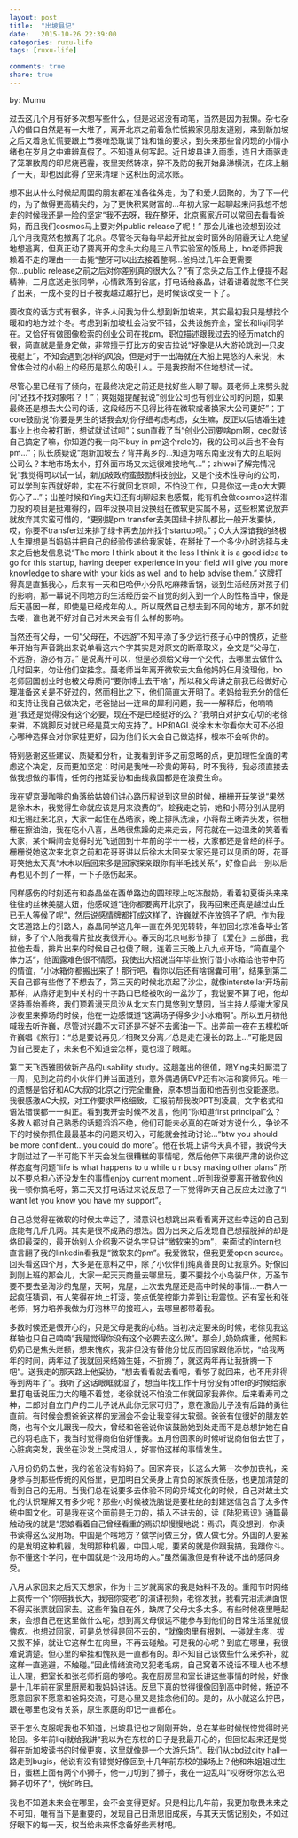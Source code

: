 ```yaml
---
layout: post
title:  "出坡县记"
date:   2015-10-26 22:39:00
categories: ruxu-life
tags: [ruxu-life]

comments: true
share: true
---
```

by: Mumu

过去这几个月有好多次想写些什么，但是迟迟没有动笔，当然是因为我懒。杂七杂八的借口自然是有一大堆了，离开北京之前着急忙慌搬家见朋友道别，来到新加坡之后又着急忙慌要跟上节奏唯恐耽误了谁和谁的要求，到头来那些曾闪现的小情小绪也在岁月之中难辨真假了。不知道从何写起。近日坡县进入雨季，连日大雨驱走了笼罩数周的印尼烧芭霾，夜里突然转凉，猝不及防的我开始鼻涕横流，在床上躺了一天，却也因此得了空来清理下这积压的流水账。

想不出从什么时候起周围的朋友都在准备往外走，为了和爱人团聚的，为了下一代的，为了做得更高精尖的，为了更快积累财富的...年初大家一起聊起来问我想不想走的时候我还是一脸的坚定“我不去呀，我在整牙，北京离家近可以常回去看看爸妈，而且我们cosmos马上要对外public release了呢！” 那会儿谁也没想到没过几个月我竟然也撤离了北京。尽管冬天每每早起开扯皮会时窗外的阴霾天让人绝望地想逃离，但真正动了要离开的念头大约是三八节实验室的饭局上，bo老师把我赖着不走的理由一一击毙“整牙可以出去接着整啊...爸妈过几年会更需要你...public release之前之后对你差别真的很大么？“有了念头之后工作上便提不起精神，三月底送走张同学，心情跌落到谷底，打电话给淼晶，讲着讲着就憋不住哭了出来，一成不变的日子被我越过越拧巴，是时候该改变一下了。

要改变的话方式有很多，许多人问我为什么想到新加坡来，其实最初我只是想找个暖和的地方过个冬。考虑到新加坡社会治安不错，公共设施齐全，室长和liqi同学在。又恰好有做图像检索的创业公司在找pm，职位描述跟我过去的经历match的很，简直就是量身定做，非常擅于打比方的安吉拉说“好像是从大游轮跳到一只皮筏艇上”，不知会遇到怎样的风浪，但是对于一出海就在大船上晃悠的人来说，未曾体会过的小船上的经历是那么的吸引人。于是我按耐不住地想试一试。

尽管心里已经有了倾向，在最终决定之前还是找好些人聊了聊。聂老师上来劈头就问“还找不找对象啦？！”；爽姐姐提醒我说“创业公司也有创业公司的问题，如果最终还是想去大公司的话，这段经历不见得比待在微软或者换家大公司更好”；丁core鼓励说“你要是男生的话我会劝你仔细考虑考虑，女生嘛，反正以后结婚生娃事业上也会被打断，想试就试试呗”；sun直截了当“创业公司要啥pm啊，ceo就该自己搞定了嘛，你知道的我一向不buy in pm这个role的，我的公司以后也不会有pm...”；队长质疑说“跑新加坡去？背井离乡的...知道为啥东南亚没有大的互联网公司么？本地市场太小，打外面市场又太远很难接地气...”；zhiwei了解完情况说“我觉得可以试一试，新加坡政府蛮鼓励科技创业，又是个技术性导向的公司，可以学到东西就好啦，实在不行就回北京呗，不怕没工作，只是你这一走o大大要伤心了...”；出差时候和Ying夫妇还有dj聊起来也感慨，能有机会做cosmos这样潜力股的项目是挺难得的，四年没换项目没换组在微软更实属不易，这些积累说放弃就放弃其实蛮可惜的，“更别提pm transfer去美国绿卡排队都比一般开发要快，哎，你要不transfer过来排了绿卡再去加州找个startup呗。”；O大大深谙我的终极人生理想是当妈妈并把自己的经验传递给我家娃，在掰扯了一个多少小时选择与未来之后他发信息说“The more I think about it the less I think it is a good idea to go for this startup, having deeper experience in your field will give you more knowledge to share with your kids as well and to help advise them.” 这牌打得真是直抵我心，后来有一天和巴哈伊小分队吃麻辣香锅，谈到生活经历对孩子们的影响，那一幕说不同地方的生活经历会不自觉的刻入到一个人的性格当中，像是后天基因一样，即使是已经成年的人。所以既然自己想去到不同的地方，那不如就去喽，谁也说不好对自己对未来会有什么样的影响。

当然还有父母，一句“父母在，不远游”不知平添了多少远行孩子心中的愧疚，近些年开始有声音跳出来说单看这六个字其实是对原文的断章取义，全文是“父母在，不远游，游必有方。” 是说离开可以，但是必须给父母一个交代，去哪里去做什么几时回来，勿让他们空挂念。聂老师当年离开微软去大鱼他妈妈仨月没理他，bo老师回国创业时也被父母质问“要你博士去干啥”，所以和父母讲之前我已经做好心理准备这关是不好过的，然而相比之下，他们简直太开明了。老妈给我充分的信任和支持让我自己做决定，老爸抛出一连串的犀利问题，我一一解释后，他喃喃道“我还是觉得没有这个必要，现在不是已经挺好的么？”我明白对护女心切的老徐来讲，不跳脚反对就已经是莫大的支持了。HP和AGL说徐木木你看你大可不必担心哪种选择会对你家娃更好，因为他们长大会自己做选择，根本不会听你的。

特别感谢这些建议、质疑和分析，让我看到许多之前忽略的点，更加理性全面的考虑这个决定，反而更加坚定：时间是我唯一珍贵的筹码，时不我待，我必须直接去做我想做的事情，任何的拖延妥协和曲线救国都是在浪费生命。

我在望京漫咖啡的角落给姑娘们讲心路历程说到这里的时候，栅栅开玩笑说“果然是徐木木，我觉得生命就应该是用来浪费的”。趁我走之前，她和小蒋分别从昆明和无锡赶来北京，大家一起住在丛皓家，晚上排队洗澡，小蒋帮王晰弄头发，徐栅栅在擦油油，我在吃小八喜，丛皓很焦躁的走来走去，阿花就在一边温柔的笑着看大家，某个瞬间会觉得时光飞逝回到十年前的学十一楼，大家都还是曾经的样子。栅栅说她这次来北京之前和花哥哥讲以后徐木木回来大家还是可以见面的呀，花哥哥笑她太天真“木木以后回来多是回家探亲跟你有半毛钱关系”，好像自此一别以后再也见不到了一样，一下子感伤起来。

同样感伤的时刻还有和淼晶坐在西单路边的圆球球上吃冻酸奶，看着初夏街头来来往往的丝袜美腿大妞，他感叹道“连你都要离开北京了，我再回来还真是越过山丘已无人等候了呢”，然后说感情牌都打成这样了，许巍就不许放鸽子了吧。作为我文艺道路上的引路人，淼晶同学这几年一直在外兜兜转转，年初回北京准备毕业答辩，多了个人陪我看片扯皮我很开心。春天的北京电影节排了《爱在》三部曲，我拉他去看，排片出来的时候自己也傻了眼，连着三天晚上八九点开场，“简直是个体力活”，他面露难色很不情愿，我使出大招说当年毕业旅行借小冰箱给他带中药的情谊，“小冰箱你都搬出来了！那行吧，看你以后还有啥锦囊可用”，结果到第二天自己都有些倦了不想去了，第三天的时候北京起了沙尘，就像interstellar开场前那样，从鼎好走到中关村的十字路口已经被吹的一盆沙了，我说要不算了吧，他却坚持善始善终，我们顶着漫天风沙从北大东门晃悠到文慧园，当主持人感谢大家风沙夜里来捧场的时候，他在一边感慨道“这满场子得多少小冰箱啊”。所以五月初他喊我去听许巍，尽管对兴趣不大可还是不好不去酱油一下。出差前一夜在五棵松听许巍唱《旅行》：“总是要说再见／相聚又分离／总是走在漫长的路上...”可能是因为自己要走了，未来也不知道会怎样，竟也湿了眼眶。

第二天飞西雅图做新产品的usability study。这趟差出的很值，跟Ying夫妇厮混了一周，见到之前的小伙伴们并当面道别，意外偶遇俩EVP还有冰洁和窦师兄。唯一的遗憾是恰好和AC大叔的北京之行完全重叠，原本想当面和他告别也没能遂愿。我很感激AC大叔，对工作要求严格细致，汇报前帮我改PPT到凌晨，文字格式和语法错误都一一纠正。看到我开会时候不发言，他问“你知道first principal”么？多数人都对自己熟悉的话题滔滔不绝，他们可能未必真的在听对方说什么，争论不下的时候你抓住最最基本的问题来切入，可能就会推动讨论...“btw you should be more confident...you could do more”。他在长城上讲今天真不错，我说今天才刚过过了一半可能下半天会发生很糟糕的事情呢，然后他停下来很严肃的说你这样态度有问题“life is what happens to u while u r busy making other plans” 所以不要总担心还没发生的事情enjoy current moment...听到我说要离开微软他凶我一顿你搞毛呀，第二天又打电话过来说反思了一下觉得昨天自己反应太过激了“I want let you know you have my support”。

自己总觉得在微软的时候太幸运了，潜意识也想跳出来看看离开这些幸运的自己到底能有几斤几两。其实是很不成熟的想法。因为出来之后发现自己想摆脱掉的却是烙印最深的，最开始别人介绍我不说名字只讲“微软来的pm”，来面试的intern也直言翻了我的linkedin看我是“微软来的pm”。我爱微软，但我更爱open source。回头看这四个月，大多是在意料之中，除了小伙伴们纯真善良的让我意外。好像回到刚上班的那会儿，大家一起天天商量去哪里玩，要不要找个小岛装尸体，万圣节要不要去圣淘沙的鬼屋，天啊，鬼屋，上次去鬼屋还是高中时候的事情...一群人一起疯狂猜词，有人笑得在地上打滚，笑点低笑控能力差到让我震惊。还有室长和张老师，努力培养我做为灯泡林平的接班人，去哪里都带着我。

多数时候还是很开心的，只是父母是我的心结。当初决定要来的时候，老徐见我这样轴也只自己喃喃“我是觉得你没有这个必要去这么做”。那会儿奶奶病重，他照料奶奶已是焦头烂额，想来愧疚，我非但没有替他分忧反而回家跟他添忧，“给我两年的时间，两年过了我就回来结婚生娃，不折腾了，就这两年再让我折腾一下吧”。送我走的那天路上他妥协，“想去看看就去看吧，看够了就回来，也不用非得等到两年了”。我听了这话眼眶就湿了，想当年找工作十月份没有offer的时候给家里打电话说压力大的睡不着觉，老徐就说不怕没工作就回家我养你。后来看寿司之神，二郎对自立门户的二儿子说从此你无家可归了，意在激励儿子没有后路的勇往直前。有时候会想爸爸这样的宠溺会不会让我变得太软弱。爸爸有位很好的朋友姓商，也有个女儿跟我一般大，曾经和爸爸说你该鼓励她到处走而不是总想护她在自己的羽毛底下，我当时觉得商伯伯好懂我。五月份回家的时候听说商伯伯去世了，心脏病突发，我坐在沙发上哭成泪人，好害怕这样的事情发生。

八月份奶奶去世，我的爸爸没有妈妈了。回家奔丧，长这么大第一次参加丧礼，亲身参与到那些传统的风俗里，更加明白父亲身上背负的家族责任感，也更加清楚的看到自己的无用。当我们总在说要多去体验不同的异域文化的时候，自己对故土文化的认识理解又有多少呢？那些小时候被洗脑说是要杜绝的封建迷信包含了太多传统中国文化。可是我在这个面前是无力的，插入不进去的，读《陆犯焉识》通篇最触动我的就是“恩娘看着自己曾经看重的焉识却慢慢地说：焉识，真没想到，你读书读得这么没用场。中国是个啥地方？做学问做三分，做人做七分。外国的人要紧的是发明这种机器，发明那种机器，中国人呢，要紧的就是你跟我搞，我跟你斗。你不懂这个学问，在中国就是个没用场的人。”虽然偏激但是有种说不出的感同身受。

八月从家回来之后天天想家，作为十三岁就离家的我是始料不及的。重阳节时网络上疯传一个“你陪我长大，我陪你变老”的演讲视频，老徐发我，我看完泪流满面恨不得买张票就回家去。这些年独自在外，缺席了父母太多太多。有些时候夜里睡起来，会想自己在这里做什么呢，想到离父母很远不能参与到他们的日常生活里就很愧疚。也想过回家，可是总觉得是回不去的，“就像肉里有根刺，一碰就生疼，拔又拔不掉，就让它这样生在肉里，不再去碰触。可是我的心呢？到底在哪里，我很难说清楚。但心里的牵挂和愧疚是一直都有的。却不知自己该做些什么来弥补，就这样一直逃避，不触碰。”因此情绪波动又犯老毛病，自己窝着不说话不理人也不想让人理，把室长和张老师折磨的够呛。我在厨房里和室长讲这些事情的时候，好像是十几年前在家里厨房和我妈妈讲话。反思下真的觉得很像回到高中时候，叛逆不愿意回家不愿意和爸妈交流，可是心里又是挂念他们的。是的，从小就这么拧巴，跟在哪里也没有关系，原生家庭的印记一直都在。

至于怎么克服呢我也不知道，出坡县记也才刚刚开始，总在某些时候恍惚觉得时光轮回。多年前liqi就给我讲“我以为在东校的日子是我最开心的，但回忆起来还是觉得在新加坡读书的时候更爽，这里就像是一个大游乐场”。我们从cbd过city hall一路走到bugis，他说有没有错觉好像回到十几年前东校的操场上？他和朱姐姐过生日，蛋糕上面有两个小狮子，他一刀切到了狮子，我在一边乱叫“哎呀呀你怎么把狮子切坏了”，恍如昨日。

我也不知道未来会在哪里，会不会变得更好。只是相比几年前，我更加敬畏未来之不可知，唯有当下是重要的，发现自己日渐思旧成疾，与其天天惦记别处，不如过好眼下的每一天，权当给未来怀念备好些素材吧。
